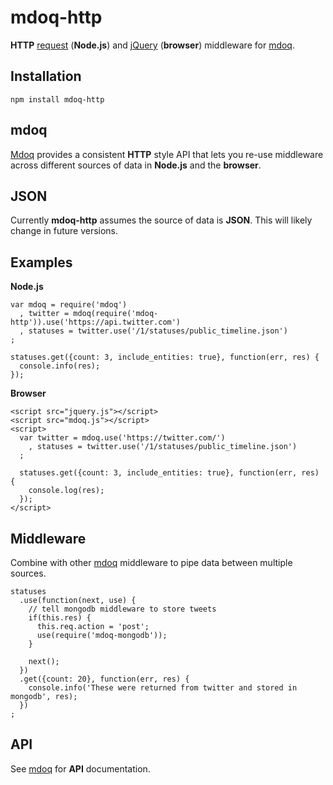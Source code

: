 # mdoq-http

**HTTP** [request](https://github.com/mikeal/request) (**Node.js**) and [jQuery](http://api.jquery.com/jQuery.ajax/) (**browser**) middleware for [mdoq](https://github.com/ritch/mdoq).

## Installation

    npm install mdoq-http

## mdoq

[Mdoq](https://github.com/ritch/mdoq) provides a consistent **HTTP** style API that lets you re-use middleware across different sources of data in **Node.js** and the **browser**.

## JSON

Currently **mdoq-http** assumes the source of data is **JSON**. This will likely change in future versions.

## Examples

**Node.js**

    var mdoq = require('mdoq')
      , twitter = mdoq(require('mdoq-http')).use('https://api.twitter.com')
      , statuses = twitter.use('/1/statuses/public_timeline.json')
    ;

    statuses.get({count: 3, include_entities: true}, function(err, res) {
      console.info(res);
    });
    
**Browser**

    <script src="jquery.js"></script>
    <script src="mdoq.js"></script>
    <script>
      var twitter = mdoq.use('https://twitter.com/')
        , statuses = twitter.use('/1/statuses/public_timeline.json')
      ;

      statuses.get({count: 3, include_entities: true}, function(err, res) {
        console.log(res);
      });
    </script>

## Middleware

Combine with other [mdoq](https://github.com/ritch/mdoq) middleware to pipe data between multiple sources.

    statuses
      .use(function(next, use) {
        // tell mongodb middleware to store tweets
        if(this.res) {
          this.req.action = 'post';
          use(require('mdoq-mongodb'));
        }
    
        next();
      })
      .get({count: 20}, function(err, res) {
        console.info('These were returned from twitter and stored in mongodb', res);
      })
    ;

## API

See [mdoq](https://github.com/ritch/mdoq) for **API** documentation.